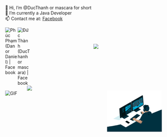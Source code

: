 👋 Hi, I’m @DucThanh or mascara for short
<br/>👀 I’m currently a Java Developer
<br/>📫 Contact me at: [Facebook](https://www.facebook.com/yumndt.23/)
<!--END_SECTION:waka-->

<div>
<a href="https://www.facebook.com/horizon.pisces/">
  <img align="left" width="40px" alt="Phúc Phạm (Dan or Daniel) | Facebook" src="https://img.icons8.com/doodle/48/000000/facebook-new.png"/>
</a>

<a href="https://www.youtube.com/channel/UCvrv5d9RL2aJFzRdoryjY8g">
  <img align="left" width="40px" alt="Đức Thành (DucThanh or mascara) | Facebook" src="https://img.icons8.com/fluency/344/youtube-play.png"/>
</a>
</div>


<br />
<br />
<br />
<div align=center>
  <a href="#" title="Mascara">
    <img width="315" align="center" src="https://github-readme-stats.vercel.app/api/top-langs/?username=letdtcode&hide=c%23,powershell,Mathematica,Ruby,Objective-C,Objective-C%2b%2b,Cuda&title_color=61dafb&text_color=ffffff&icon_color=61dafb&bg_color=20232a&langs_count=8&layout=compact&border_color=61dafb&hide_border=true" />
  </a>
  <a href="#" title="letdtcode">
    <img align="right" width="434" src="https://github-readme-stats.vercel.app/api?username=letdtcode&show_icons=true&theme=react&border_color=61dafb&hide_border=true" />
  </a>
</div>

<img align="left" alt="GIF" src="https://github.com/Gapur/Gapur/blob/master/coding.gif?raw=true" width="35%" height="35%" />
<img align="right" alt="GIF" src="https://github.com/letdtcode/letdtcode/blob/main/giphy.gif?raw=true" width="35%" height="35%" />
